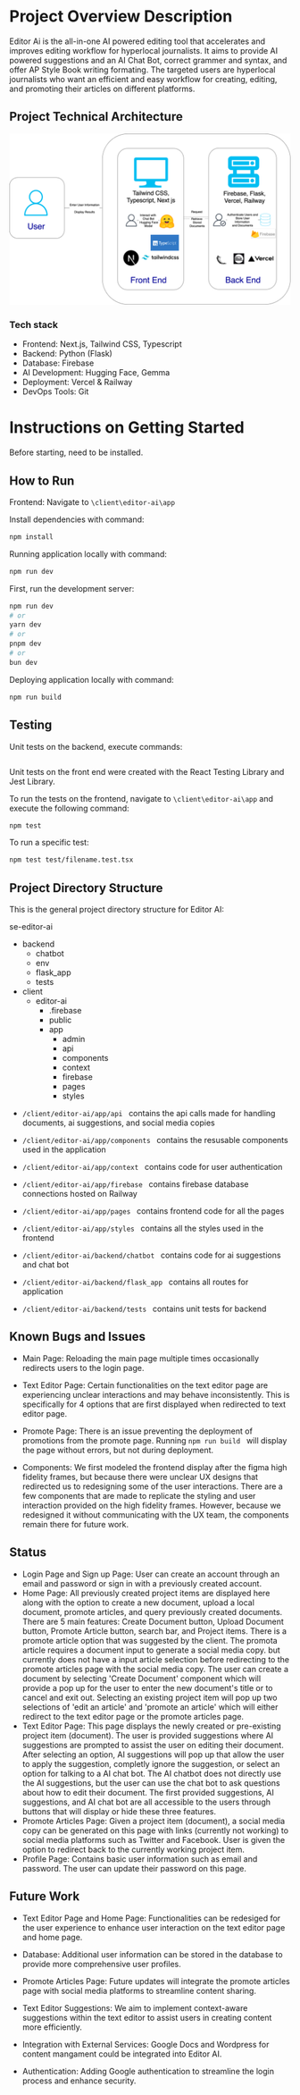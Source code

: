 # Project Overview Description # 

Editor Ai is the all-in-one AI powered editing tool that accelerates and improves editing workflow for hyperlocal journalists. It aims to provide AI powered suggestions and an AI Chat Bot, correct grammer and syntax, and offer AP Style Book writing formating. The targeted users are hyperlocal journalists who want an efficient and easy workflow for creating, editing, and promoting their articles on different platforms.

## Project Technical Architecture ##
![image](https://github.com/BU-Spark/se-editor-ai/blob/implemnting-ai-styles/technical_architecture.drawio%20(1).png?raw=true)

### Tech stack ###

- Frontend: Next.js, Tailwind CSS, Typescript
- Backend: Python (Flask)
- Database: Firebase
- AI Development: Hugging Face, Gemma
- Deployment: Vercel & Railway
- DevOps Tools: Git

# Instructions on Getting Started #

Before starting, need to be installed.

## How to Run ##

Frontend: Navigate to ```\client\editor-ai\app```

Install dependencies with command:
```bash
npm install
```

Running application locally with command:
```bash
npm run dev
```

First, run the development server:

```bash
npm run dev
# or
yarn dev
# or
pnpm dev
# or
bun dev
```

Deploying application locally with command:
```bash
npm run build 
```

## Testing ##

Unit tests on the backend, execute commands:
```bash

```

Unit tests on the front end were created with the React Testing Library and Jest Library.

To run the tests on the frontend, navigate to ```\client\editor-ai\app``` and execute the following command:
```bash
npm test
```

To run a specific test:
```bash
npm test test/filename.test.tsx
```

## Project Directory Structure ##

This is the general project directory structure for Editor AI:

se-editor-ai
   * backend
       - chatbot
       - env
       - flask_app
       - tests
   * client
      - editor-ai
         - .firebase
         - public
         - app
            -  admin
            -  api
            -  components
            -  context
            -  firebase
            -  pages
            -  styles
    
  
- ```/client/editor-ai/app/api ``` contains the api calls made for handling documents, ai suggestions, and social media copies
  
- ```/client/editor-ai/app/components ``` contains the resusable components used in the application
  
- ```/client/editor-ai/app/context ``` contains code for user authentication
  
- ```/client/editor-ai/app/firebase ``` contains firebase database connections hosted on Railway
  
- ```/client/editor-ai/app/pages ``` contains frontend code for all the pages
  
- ```/client/editor-ai/app/styles ``` contains all the styles used in the frontend
  
- ```/client/editor-ai/backend/chatbot ``` contains code for ai suggestions and chat bot
  
- ```/client/editor-ai/backend/flask_app ``` contains all routes for application
  
- ```/client/editor-ai/backend/tests ``` contains unit tests for backend
  
## Known Bugs and Issues ##

- Main Page: Reloading the main page multiple times occasionally redirects users to the login page.
  
- Text Editor Page: Certain functionalities on the text editor page are experiencing unclear interactions and may behave inconsistently. This is specifically for 4 options that are first displayed when redirected to text editor page.
  
- Promote Page: There is an issue preventing the deployment of promotions from the promote page. Running ```npm run build ``` will display the page without errors, but not during deployment.

- Components: We first modeled the frontend display after the figma high fidelity frames, but because there were unclear UX designs that redirected us to redesigning some of the user interactions. There are a few components that are made to replicate the styling and user interaction provided on the high fidelity frames. However, because we redesigned it without communicating with the UX team, the components remain there for future work.
  
## Status ##

- Login Page and Sign up Page: User can create an account through an email and password or sign in with a previously created account.
- Home Page: All previously created project items are displayed here along with the option to create a new document, upload a local document, promote articles, and query previously created documents. There are 5 main features: Create Document button, Upload Document button, Promote Article button, search bar, and Project items. There is a promote article option that was suggested by the client. The promota article requires a document input to generate a social media copy. but currently does not have a input article selection before redirecting to the promote articles page with the social media copy. The user can create a document by selecting 'Create Document' component which will provide a pop up for the user to enter the new document's title or to cancel and exit out. Selecting an existing project item will pop up two selections of 'edit an article' and 'promote an article' which will either redirect to the text editor page or the promote articles page.
- Text Editor Page: This page displays the newly created or pre-existing project item (document). The user is provided suggestions where AI suggestions are prompted to assist the user on editing their document. After selecting an option, AI suggestions will pop up that allow the user to apply the suggestion, completly ignore the suggestion, or select an option for talking to a AI chat bot. The AI chatbot does not directly use the AI suggestions, but the user can use the chat bot to ask questions about how to edit their document. The first provided suggestions, AI suggestions, and AI chat bot are all accessible to the users through buttons that will display or hide these three features. 
- Promote Articles Page: Given a project item (document), a social media copy can be generated on this page with links (currently not working) to social media platforms such as Twitter and Facebook. User is given the option to redirect back to the currently working project item.  
- Profile Page: Contains basic user information such as email and password. The user can update their password on this page.

## Future Work ##

- Text Editor Page and Home Page: Functionalities can be redesiged for the user experience to enhance user interaction on the text editor page and home page.
  
- Database: Additional user information can be stored in the database to provide more comprehensive user profiles.
  
- Promote Articles Page: Future updates will integrate the promote articles page with social media platforms to streamline content sharing.
  
- Text Editor Suggestions: We aim to implement context-aware suggestions within the text editor to assist users in creating content more efficiently.
  
- Integration with External Services: Google Docs and Wordpress for content mangament could be integrated into Editor AI.

- Authentication: Adding Google authentication to streamline the login process and enhance security.

